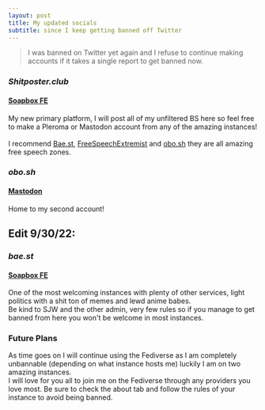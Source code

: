 ```yaml
---
layout: post
title: My updated socials
subtitle: since I keep getting banned off Twitter
---
```


> I was banned on Twitter yet again and I refuse to continue making accounts if it takes a single report to get banned now.

### ___Shitposter.club___
#### [Soapbox FE](https://soap.shitposter.club/@Nihil)

My new primary platform, I will post all of my unfiltered BS here so feel free to make  a Pleroma or Mastodon account from any of the amazing instances! <br><br>I recommend
[Bae.st](bae.st), [FreeSpeechExtremist](https://freespeechextremist.com/main/all) and [obo.sh](obo.sh) they are all amazing free speech zones. 

### ___obo.sh___
#### [Mastodon](https://obo.sh/web/@nihil)

Home to my second account!

## Edit 9/30/22:
### ___bae.st___
#### [Soapbox FE](https://sb.bae.st/@nihil)

One of the most welcoming instances with plenty of other services, light politics with a shit ton of memes and lewd anime babes. <br>
Be kind to SJW and the other admin, very few rules so if you manage to get banned from here you won't be welcome in most instances.


### Future Plans
As time goes on I will continue using the Fediverse as I am completely unbannable (depending on what instance hosts me) luckily I am on two amazing instances. <br>
I will love for you all to join me on the Fediverse through any providers you love most. Be sure to check the about tab and follow the rules of your instance to avoid being banned.

